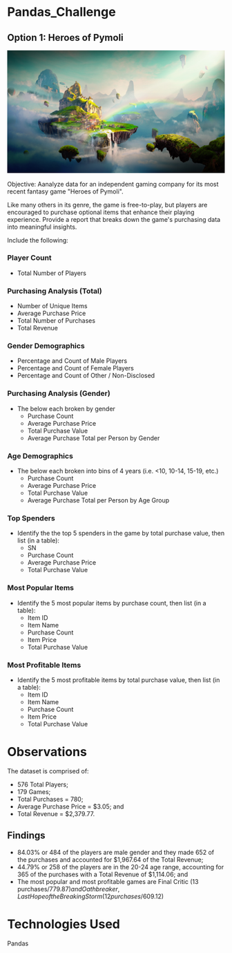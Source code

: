 # Pandas_Challenge
## Option 1: Heroes of Pymoli

![Fantasy](Images/Fantasy.png)

Objective: Aanalyze data for an independent gaming company for its most recent fantasy game "Heroes of Pymoli".

Like many others in its genre, the game is free-to-play, but players are encouraged to purchase optional items that enhance their playing experience. Provide a report that breaks down the game's purchasing data into meaningful insights.

Include the following:

### Player Count
* Total Number of Players

### Purchasing Analysis (Total)
* Number of Unique Items
* Average Purchase Price
* Total Number of Purchases
* Total Revenue

### Gender Demographics
* Percentage and Count of Male Players
* Percentage and Count of Female Players
* Percentage and Count of Other / Non-Disclosed

### Purchasing Analysis (Gender)
* The below each broken by gender
  * Purchase Count
  * Average Purchase Price
  * Total Purchase Value
  * Average Purchase Total per Person by Gender

### Age Demographics
* The below each broken into bins of 4 years (i.e. &lt;10, 10-14, 15-19, etc.)
  * Purchase Count
  * Average Purchase Price
  * Total Purchase Value
  * Average Purchase Total per Person by Age Group

### Top Spenders
* Identify the the top 5 spenders in the game by total purchase value, then list (in a table):
  * SN
  * Purchase Count
  * Average Purchase Price
  * Total Purchase Value

### Most Popular Items
* Identify the 5 most popular items by purchase count, then list (in a table):
  * Item ID
  * Item Name
  * Purchase Count
  * Item Price
  * Total Purchase Value

### Most Profitable Items
* Identify the 5 most profitable items by total purchase value, then list (in a table):
  * Item ID
  * Item Name
  * Purchase Count
  * Item Price
  * Total Purchase Value

# Observations
The dataset is comprised of:
  * 576 Total Players;
  * 179 Games;
  * Total Purchases = 780;
  * Average Purchase Price = $3.05; and
  * Total Revenue = $2,379.77.
 
 ## Findings
  * 84.03% or 484 of the players are male gender and they made 652 of the purchases and accounted for $1,967.64 of the Total Revenue;
  * 44.79% or 258 of the players are in the 20-24 age range, accounting for 365 of the purchases with a Total Revenue of $1,114.06; and
  * The most popular and most profitable games are Final Critic (13 purchases/$779.87) and Oathbreaker, Last Hope of the Breaking Storm (12 purchases/$609.12)


# Technologies Used
  Pandas
